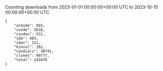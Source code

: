 
Counting downloads from 2023-01-01 00:00:00+00:00 UTC to 2023-10-15 00:00:00+00:00 UTC

```
{
    "arkode": 855,
    "cvode": 2618,
    "cvodes": 531,
    "ida": 483,
    "idas": 211,
    "kinsol": 262,
    "sundials": 38741,
    "clones": 99777,
    "total": 143478
}
```
